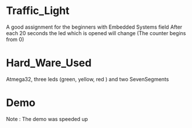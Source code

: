 # Traffic_Light
A good assignment for the beginners with Embedded Systems field
After each 20 seconds the led which is opened will change (The counter begins from 0)
# Hard_Ware_Used
Atmega32, three leds (green, yellow, red ) and two SevenSegments
# Demo
Note : The demo was speeded up


